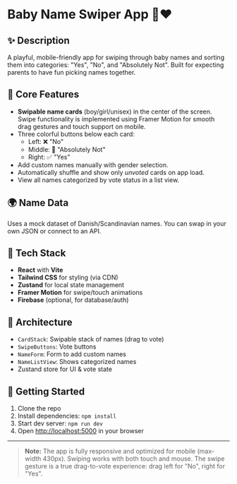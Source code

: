 # Baby Name Swiper App 👶❤️

## ✨ Description
A playful, mobile-friendly app for swiping through baby names and sorting them into categories: "Yes", "No", and "Absolutely Not". Built for expecting parents to have fun picking names together.

## 🧠 Core Features
- **Swipable name cards** (boy/girl/unisex) in the center of the screen. Swipe functionality is implemented using Framer Motion for smooth drag gestures and touch support on mobile.
- Three colorful buttons below each card:
  - Left: ❌ "No"
  - Middle: 🚫 "Absolutely Not"
  - Right: ✅ "Yes"
- Add custom names manually with gender selection.
- Automatically shuffle and show only *unvoted* cards on app load.
- View all names categorized by vote status in a list view.

## 🌍 Name Data
Uses a mock dataset of Danish/Scandinavian names. You can swap in your own JSON or connect to an API.

## 🧰 Tech Stack
- **React** with **Vite**
- **Tailwind CSS** for styling (via CDN)
- **Zustand** for local state management
- **Framer Motion** for swipe/touch animations
- **Firebase** (optional, for database/auth)

## 🧩 Architecture
- `CardStack`: Swipable stack of names (drag to vote)
- `SwipeButtons`: Vote buttons
- `NameForm`: Form to add custom names
- `NameListView`: Shows categorized names
- Zustand store for UI & vote state

## 🚀 Getting Started
1. Clone the repo
2. Install dependencies: `npm install`
3. Start dev server: `npm run dev`
4. Open [http://localhost:5000](http://localhost:5000) in your browser

---

> **Note:** The app is fully responsive and optimized for mobile (max-width 430px). Swiping works with both touch and mouse. The swipe gesture is a true drag-to-vote experience: drag left for "No", right for "Yes".
